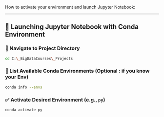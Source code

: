How to activate your environment and launch Jupyter Notebook:

---

## 🚀 Launching Jupyter Notebook with Conda Environment

### 📁 Navigate to Project Directory
```bash
cd C:\_BigDataCourses\_Projects
```

### 🧪 List Available Conda Environments (Optional : if you know your Env)
```bash
conda info --envs
```

### ✅ Activate Desired Environment (e.g., `py`)
```bash
conda activate py
```
